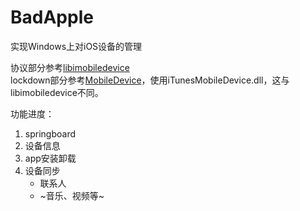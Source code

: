 # BadApple

实现Windows上对iOS设备的管理


协议部分参考[libimobiledevice](https://github.com/libimobiledevice/libimobiledevice)<br>
lockdown部分参考[MobileDevice](https://github.com/nivalxer/MobileDevice)，使用iTunesMobileDevice.dll，这与libimobiledevice不同。

功能进度：
1. springboard
2. 设备信息
3. app安装卸载
4. 设备同步
    * 联系人
    * ~音乐、视频等~
